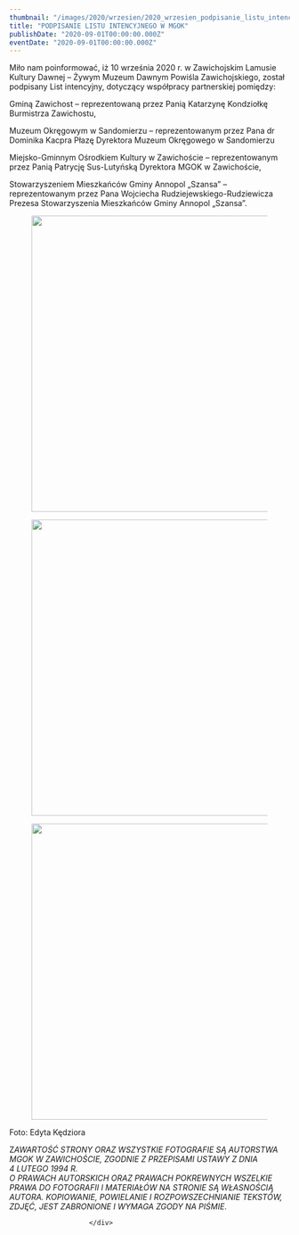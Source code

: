 ```yaml
---
thumbnail: "/images/2020/wrzesien/2020_wrzesien_podpisanie_listu_intencyjnego_w_mgok_2020_09_podpisanie_listu_intencyjnego_w_mgok_zd1.jpg"
title: "PODPISANIE LISTU INTENCYJNEGO W MGOK"
publishDate: "2020-09-01T00:00:00.000Z"
eventDate: "2020-09-01T00:00:00.000Z"
---
```


<div class="entry-content">
							
							
<p>Miło nam poinformować, iż 10 września 2020 r. w Zawichojskim Lamusie Kultury Dawnej – Żywym Muzeum Dawnym Powiśla Zawichojskiego, został podpisany List intencyjny, dotyczący współpracy partnerskiej pomiędzy:</p>



<p>Gminą Zawichost – reprezentowaną przez Panią Katarzynę Kondziołkę Burmistrza Zawichostu,</p>



<p>Muzeum Okręgowym w Sandomierzu – reprezentowanym przez Pana dr Dominika Kacpra Płazę Dyrektora Muzeum Okręgowego w Sandomierzu</p>



<p>Miejsko-Gminnym Ośrodkiem Kultury w Zawichoście – reprezentowanym przez Panią Patrycję Sus-Lutyńską Dyrektora MGOK w Zawichoście,</p>



<p>Stowarzyszeniem Mieszkańców Gminy Annopol „Szansa” – reprezentowanym przez Pana Wojciecha Rudziejewskiego-Rudziewicza Prezesa Stowarzyszenia Mieszkańców Gminy Annopol „Szansa”.</p>



<figure class="wp-block-image size-large"><img fetchpriority="high" decoding="async" width="800" height="531" src="/images/2020/wrzesien/2020_wrzesien_podpisanie_listu_intencyjnego_w_mgok_2020_09_podpisanie_listu_intencyjnego_w_mgok_zd1.jpg" alt="" class="wp-image-7650" srcset="/images/2020/wrzesien/2020_wrzesien_podpisanie_listu_intencyjnego_w_mgok_2020_09_podpisanie_listu_intencyjnego_w_mgok_zd1.jpg 800w, /images/2020/wrzesien/zd1-300x199.jpg 300w, /images/2020/wrzesien/zd1-768x510.jpg 768w" sizes="(max-width: 800px) 100vw, 800px"></figure>



<figure class="wp-block-image size-large"><img decoding="async" width="800" height="531" src="/images/2020/wrzesien/2020_wrzesien_podpisanie_listu_intencyjnego_w_mgok_2020_09_podpisanie_listu_intencyjnego_w_mgok_zd2.jpg" alt="" class="wp-image-7651" srcset="/images/2020/wrzesien/2020_wrzesien_podpisanie_listu_intencyjnego_w_mgok_2020_09_podpisanie_listu_intencyjnego_w_mgok_zd2.jpg 800w, /images/2020/wrzesien/zd2-300x199.jpg 300w, /images/2020/wrzesien/zd2-768x510.jpg 768w" sizes="(max-width: 800px) 100vw, 800px"></figure>



<figure class="wp-block-image size-large"><img decoding="async" width="800" height="531" src="/images/2020/wrzesien/2020_wrzesien_podpisanie_listu_intencyjnego_w_mgok_2020_09_podpisanie_listu_intencyjnego_w_mgok_zd3.jpg" alt="" class="wp-image-7652" srcset="/images/2020/wrzesien/2020_wrzesien_podpisanie_listu_intencyjnego_w_mgok_2020_09_podpisanie_listu_intencyjnego_w_mgok_zd3.jpg 800w, /images/2020/wrzesien/zd3-300x199.jpg 300w, /images/2020/wrzesien/zd3-768x510.jpg 768w" sizes="(max-width: 800px) 100vw, 800px"></figure>



<p>Foto: Edyta Kędziora</p>



<p>Z<em>AWARTOŚĆ STRONY ORAZ WSZYSTKIE FOTOGRAFIE SĄ AUTORSTWA MGOK W ZAWICHOŚCIE, ZGODNIE Z PRZEPISAMI USTAWY Z DNIA&nbsp;</em><br><em>4 LUTEGO 1994 R.<br>O PRAWACH AUTORSKICH ORAZ PRAWACH POKREWNYCH WSZELKIE PRAWA DO FOTOGRAFII I MATERIAŁÓW NA STRONIE SĄ WŁASNOŚCIĄ AUTORA. KOPIOWANIE, POWIELANIE I ROZPOWSZECHNIANIE TEKSTÓW, ZDJĘĆ, JEST ZABRONIONE I WYMAGA ZGODY NA PIŚMIE</em>.</p>
						
						</div>
